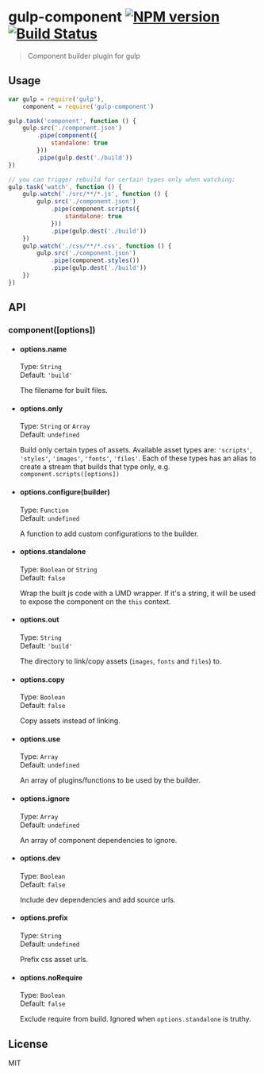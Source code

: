 # gulp-component [![NPM version](https://badge.fury.io/js/gulp-component.png)](http://badge.fury.io/js/gulp-component) [![Build Status](https://travis-ci.org/yyx990803/gulp-component.png?branch=master)](https://travis-ci.org/yyx990803/gulp-component)
> Component builder plugin for gulp

## Usage

``` js
var gulp = require('gulp'),
    component = require('gulp-component')

gulp.task('component', function () {
    gulp.src('./component.json')
        .pipe(component({
            standalone: true   
        }))
        .pipe(gulp.dest('./build'))
})

// you can trigger rebuild for certain types only when watching:
gulp.task('watch', function () {
    gulp.watch('./src/**/*.js', function () {
        gulp.src('./component.json')
            .pipe(component.scripts({
                standalone: true
            }))
            .pipe(gulp.dest('./build'))
    })
    gulp.watch('./css/**/*.css', function () {
        gulp.src('./component.json')
            .pipe(component.styles())
            .pipe(gulp.dest('./build'))
    })
})
```

## API

### component([options])

- #### options.name
    Type: `String`  
    Default: `'build'`

    The filename for built files.

- #### options.only
    Type: `String` or `Array`  
    Default: `undefined`

    Build only certain types of assets. Available asset types are: `'scripts'`, `'styles'`, `'images'`, `'fonts'`, `'files'`. Each of these types has an alias to create a stream that builds that type only, e.g. `component.scripts([options])`

- #### options.configure(builder)
    Type: `Function`  
    Default: `undefined`

    A function to add custom configurations to the builder.

- #### options.standalone
    Type: `Boolean` or `String`  
    Default: `false`

    Wrap the built js code with a UMD wrapper. If it's a string, it will be used to expose the component on the `this` context.

- #### options.out
    Type: `String`  
    Default: `'build'`

    The directory to link/copy assets (`images`, `fonts` and `files`) to.

- #### options.copy
    Type: `Boolean`  
    Default: `false`

    Copy assets instead of linking.

- #### options.use
    Type: `Array`  
    Default: `undefined`

    An array of plugins/functions to be used by the builder.

- #### options.ignore
    Type: `Array`  
    Default: `undefined`

    An array of component dependencies to ignore.

- #### options.dev
    Type: `Boolean`  
    Default: `false`

    Include dev dependencies and add source urls.

- #### options.prefix
    Type: `String`  
    Default: `undefined`

    Prefix css asset urls.

- #### options.noRequire
    Type: `Boolean`  
    Default: `false`

    Exclude require from build. Ignored when `options.standalone` is truthy.

## License

MIT